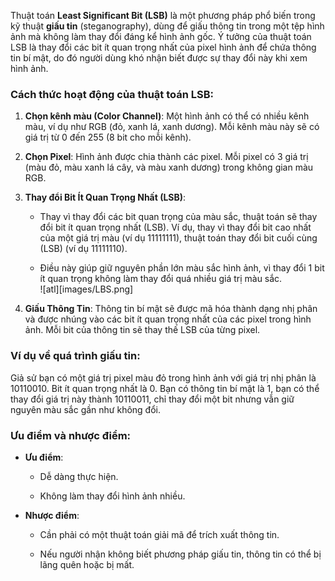 Thuật toán **Least Significant Bit (LSB)** là một phương pháp phổ biến trong kỹ thuật **giấu tin** (steganography), dùng để giấu thông tin trong một tệp hình ảnh mà không làm thay đổi đáng kể hình ảnh gốc. Ý tưởng của thuật toán LSB là thay đổi các bit ít quan trọng nhất của pixel hình ảnh để chứa thông tin bí mật, do đó người dùng khó nhận biết được sự thay đổi này khi xem hình ảnh.

### Cách thức hoạt động của thuật toán LSB:

1.  **Chọn kênh màu (Color Channel)**: Một hình ảnh có thể có nhiều kênh màu, ví dụ như RGB (đỏ, xanh lá, xanh dương). Mỗi kênh màu này sẽ có giá trị từ 0 đến 255 (8 bit cho mỗi kênh).
    
2.  **Chọn Pixel**: Hình ảnh được chia thành các pixel. Mỗi pixel có 3 giá trị (màu đỏ, màu xanh lá cây, và màu xanh dương) trong không gian màu RGB.
    
3.  **Thay đổi Bit Ít Quan Trọng Nhất (LSB)**:
    
    *   Thay vì thay đổi các bit quan trọng của màu sắc, thuật toán sẽ thay đổi bit ít quan trọng nhất (LSB). Ví dụ, thay vì thay đổi bit cao nhất của một giá trị màu (ví dụ 11111111), thuật toán thay đổi bit cuối cùng (LSB) (ví dụ 11111110).
        
    *   Điều này giúp giữ nguyên phần lớn màu sắc hình ảnh, vì thay đổi 1 bit ít quan trọng không làm thay đổi quá nhiều giá trị màu sắc.  
    ![atl][images/LBS.png]

        
4.  **Giấu Thông Tin**: Thông tin bí mật sẽ được mã hóa thành dạng nhị phân và được nhúng vào các bit ít quan trọng nhất của các pixel trong hình ảnh. Mỗi bit của thông tin sẽ thay thế LSB của từng pixel.
    

### Ví dụ về quá trình giấu tin:

Giả sử bạn có một giá trị pixel màu đỏ trong hình ảnh với giá trị nhị phân là 10110010. Bit ít quan trọng nhất là 0. Bạn có thông tin bí mật là 1, bạn có thể thay đổi giá trị này thành 10110011, chỉ thay đổi một bit nhưng vẫn giữ nguyên màu sắc gần như không đổi.

### Ưu điểm và nhược điểm:

*   **Ưu điểm**:
    
    *   Dễ dàng thực hiện.
        
    *   Không làm thay đổi hình ảnh nhiều.
        
*   **Nhược điểm**:
    
    *   Cần phải có một thuật toán giải mã để trích xuất thông tin.
        
    *   Nếu người nhận không biết phương pháp giấu tin, thông tin có thể bị lãng quên hoặc bị mất.

[def]: images/LBS.png